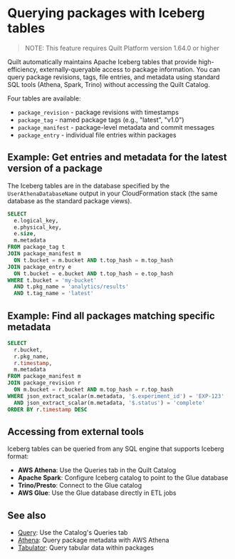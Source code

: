 <!-- markdownlint-disable -->

# Querying packages with Iceberg tables

> NOTE: This feature requires Quilt Platform version 1.64.0 or higher

Quilt automatically maintains Apache Iceberg tables that provide high-efficiency,
externally-queryable access to package information. You can query package revisions,
tags, file entries, and metadata using standard SQL tools (Athena, Spark, Trino)
without accessing the Quilt Catalog.

Four tables are available:

- `package_revision` - package revisions with timestamps
- `package_tag` - named package tags (e.g., "latest", "v1.0")
- `package_manifest` - package-level metadata and commit messages
- `package_entry` - individual file entries within packages

## Example: Get entries and metadata for the latest version of a package

The Iceberg tables are in the database specified by the `UserAthenaDatabaseName`
output in your CloudFormation stack (the same database as the standard package views).

```sql
SELECT
  e.logical_key,
  e.physical_key,
  e.size,
  m.metadata
FROM package_tag t
JOIN package_manifest m
  ON t.bucket = m.bucket AND t.top_hash = m.top_hash
JOIN package_entry e
  ON t.bucket = e.bucket AND t.top_hash = e.top_hash
WHERE t.bucket = 'my-bucket'
  AND t.pkg_name = 'analytics/results'
  AND t.tag_name = 'latest'
```

## Example: Find all packages matching specific metadata

```sql
SELECT
  r.bucket,
  r.pkg_name,
  r.timestamp,
  m.metadata
FROM package_manifest m
JOIN package_revision r
  ON m.bucket = r.bucket AND m.top_hash = r.top_hash
WHERE json_extract_scalar(m.metadata, '$.experiment_id') = 'EXP-123'
  AND json_extract_scalar(m.metadata, '$.status') = 'complete'
ORDER BY r.timestamp DESC
```

## Accessing from external tools

Iceberg tables can be queried from any SQL engine that supports Iceberg format:

- **AWS Athena**: Use the Queries tab in the Quilt Catalog
- **Apache Spark**: Configure Iceberg catalog to point to the Glue database
- **Trino/Presto**: Connect to the Glue catalog
- **AWS Glue**: Use the Glue database directly in ETL jobs

## See also

- [Query](../Catalog/Query.md): Use the Catalog's Queries tab
- [Athena](athena.md): Query package metadata with AWS Athena
- [Tabulator](tabulator.md): Query tabular data within packages
